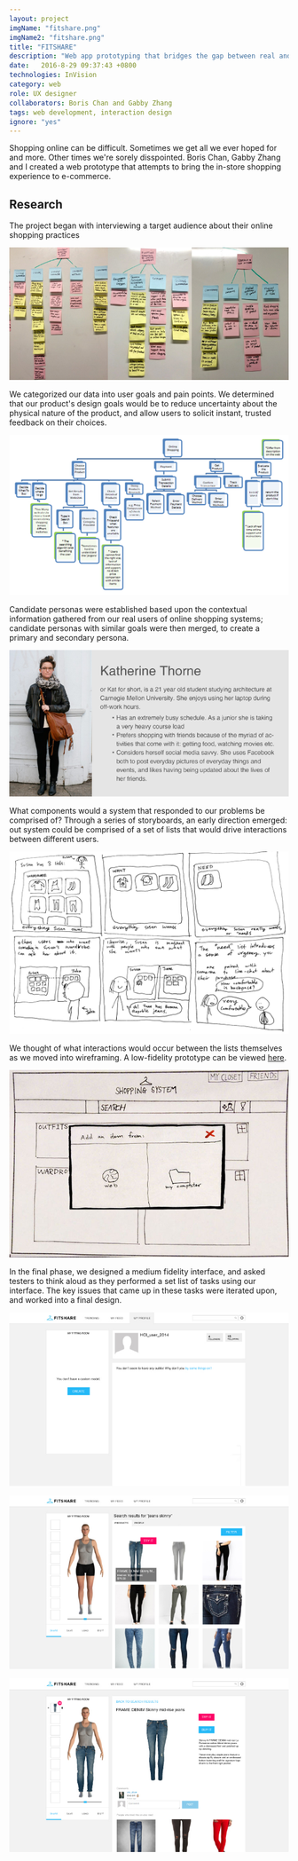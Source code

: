 ```yaml
---
layout: project
imgName: "fitshare.png"
imgName2: "fitshare.png"
title: "FITSHARE"
description: "Web app prototyping that bridges the gap between real and online shopping."
date:   2016-8-29 09:37:43 +0800
technologies: InVision 
category: web
role: UX designer
collaborators: Boris Chan and Gabby Zhang
tags: web development, interaction design
ignore: "yes"
---
```


Shopping online can be difficult. Sometimes we get all we ever hoped for and more. Other times we're sorely disspointed. 
Boris Chan, Gabby Zhang and I created a web prototype that attempts to bring the in-store shopping experience to e-commerce.

Research
---------

The project began with interviewing a target audience about their online shopping practices

![Alt](/img/fitshare/waad.jpg)

We categorized our data into user goals and pain points. We determined that our product's design goals would be to reduce uncertainty about the physical nature of the product, and allow users to solicit instant, trusted feedback on their choices.

![Alt](/img/fitshare/designmodel.jpg)

Candidate personas were established based upon the contextual information gathered from our real users of online shopping systems; candidate personas with similar goals were then merged, to create a primary and secondary persona.

![Alt](/img/fitshare/persona.png)

What components would a system that responded to our problems be comprised of? Through a series of storyboards, an early direction emerged: out system could be comprised of a set of lists that would drive interactions between different users.

![Alt](/img/fitshare/storyboard.jpg)

We thought of what interactions would occur between the lists themselves as we moved into wireframing. A low-fidelity prototype can be viewed <a href="http://invis.io/KF1JX1G7B">here</a>.

![Alt](/img/fitshare/paperprototype.jpg)

In the final phase, we designed a medium fidelity interface, and asked testers to think aloud as they performed a set list of tasks using our interface. The key issues that came up in these tasks were iterated upon, and worked into a final design.

![Alt](/img/fitshare/final1.jpg)

![Alt](/img/fitshare/final2.jpg)

![Alt](/img/fitshare/final3.jpg)






